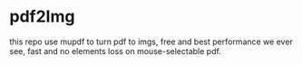 # pdf2Img
this repo use mupdf to turn pdf to imgs, free and best performance we ever see, fast and no elements loss on mouse-selectable pdf.
